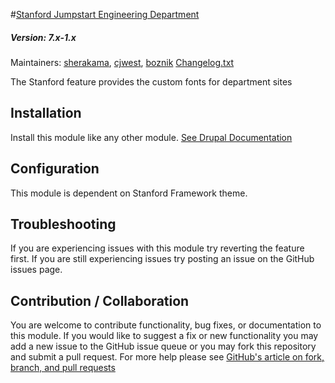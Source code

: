 #[Stanford Jumpstart Engineering Department](https://github.com/SU-SWS/stanford_jumpstart_engineering)
##### Version: 7.x-1.x

Maintainers: [sherakama](https://github.com/sherakama), [cjwest](https://github.com/cjwest), [boznik](https://github.com/boznik)
[Changelog.txt](CHANGELOG.txt)

The Stanford feature provides the custom fonts for department sites

Installation
---

Install this module like any other module. [See Drupal Documentation](https://drupal.org/documentation/install/modules-themes/modules-7)

Configuration
---

This module is dependent on Stanford Framework theme.

Troubleshooting
---

If you are experiencing issues with this module try reverting the feature first. If you are still experiencing issues try posting an issue on the GitHub issues page.

Contribution / Collaboration
---

You are welcome to contribute functionality, bug fixes, or documentation to this module. If you would like to suggest a fix or new functionality you may add a new issue to the GitHub issue queue or you may fork this repository and submit a pull request. For more help please see [GitHub's article on fork, branch, and pull requests](https://help.github.com/articles/using-pull-requests)
